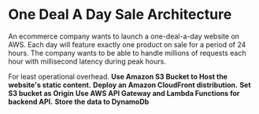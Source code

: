 # One Deal A Day Sale Architecture
An ecommerce company wants to launch a one-deal-a-day website on AWS. Each day will feature exactly one product on sale for a period of 24 hours. The company wants to be able to handle millions of requests each hour with millisecond latency during peak hours.

For least operational overhead.
**Use Amazon S3 Bucket to Host the website's static content.**
**Deploy an Amazon CloudFront distribution.**
**Set S3 bucket as Origin**
**Use AWS API Gateway and Lambda Functions for backend API.**
**Store the data to DynamoDb**
